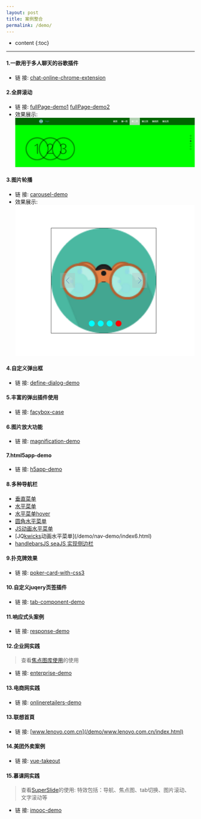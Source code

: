 ```yaml
---
layout: post
title: 案例整合
permalink: /demo/
---
```


* content
{:toc}

-----------------------------------------------------------------

#### 1.一款用于多人聊天的谷歌插件
+ 链    接: [chat-online-chrome-extension](https://github.com/toutouping/chat-online-chrome-extension)

#### 2.全屏滚动
+ 链    接: [fullPage-demo1](/demo/fullpageJs-demo/demo.html) [fullPage-demo2](/demo/fullpageJs-demo/demo1.html)
+ 效果展示: ![img](/demo/fullpageJs-demo/img/fullPage.png)

#### 3.图片轮播
+ 链    接: [carousel-demo](/demo/carousel-demo/index.html)
+ 效果展示: ![img](/demo/carousel-demo/img/carousel-demo.png)

#### 4.自定义弹出框
+ 链    接: [define-dialog-demo](https://github.com/toutouping/define-dialog-demo)

#### 5.丰富的弹出插件使用
+ 链    接: [facybox-case](https://github.com/toutouping/facybox-case)

#### 6.图片放大功能
+ 链    接: [magnification-demo](/demo/magnification-demo/index.html)

#### 7.html5app-demo
+ 链    接: [h5app-demo](/demo/h5app-demo/index.html)

#### 8.多种导航栏
+ [垂直菜单](/demo/nav-demo/index1.html)
+ [水平菜单](/demo/nav-demo/index2.html)
+ [水平菜单hover](/demo/nav-demo/index3.html)
+ [圆角水平菜单](/demo/nav-demo/index4.html)
+ [JS动画水平菜单](/demo/nav-demo/index5.html)
+ [JQ[kwicks](http://demo.16css.com/menu/1202/)动画水平菜单](/demo/nav-demo/index6.html)
+ [handlebarsJS seaJS 实现侧边栏](https://github.com/toutouping/side-bar)

#### 9.扑克牌效果
+ 链    接: [poker-card-with-css3](https://github.com/toutouping/poker-card-with-css3)

#### 10.自定义juqery页签插件
+ 链    接: [tab-component-demo](https://github.com/toutouping/tab-component-demo)

#### 11.响应式头案例
+ 链    接: [response-demo](/demo/response-demo/index.html)

#### 12.企业网实践

> 查看[焦点图库使用](http://demo.jb51.net/js/myfocus/demo.html)的使用

+ 链    接: [enterprise-demo](/demo/enterprise-demo/index.html)

#### 13.电商网实践
+ 链    接: [onlineretailers-demo](/demo/onlineretailers-demo/index.html)

#### 13.联想首頁
+ 链    接: [www.lenovo.com.cn](/demo/www.lenovo.com.cn/index.html)

#### 14.美团外卖案例
+ 链    接: [vue-takeout](/demo/vue-takeout/index.html)

#### 15.慕课网实践

> 查看[SuperSlide](http://www.superslide2.com/otherDemo/0.1/webSite.html)的使用:
> 特效包括：导航、焦点图、tab切换、图片滚动、文字滚动等

+ 链    接: [imooc-demo](/demo/imooc-demo/index.html)

